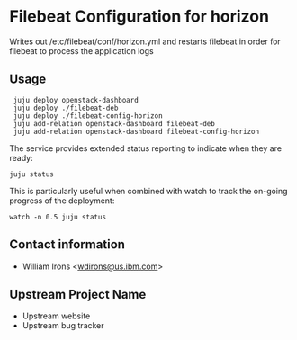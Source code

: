 # Filebeat Configuration for horizon

Writes out /etc/filebeat/conf/horizon.yml and restarts filebeat in order for
filebeat to process the application logs

## Usage
     juju deploy openstack-dashboard
     juju deploy ./filebeat-deb
     juju deploy ./filebeat-config-horizon
     juju add-relation openstack-dashboard filebeat-deb
     juju add-relation openstack-dashboard filebeat-config-horizon

The service provides extended status reporting to indicate when they are ready:

    juju status

This is particularly useful when combined with watch to track the on-going
progress of the deployment:

    watch -n 0.5 juju status

## Contact information

- William Irons &lt;wdirons@us.ibm.com&gt;

## Upstream Project Name

- Upstream website
- Upstream bug tracker
